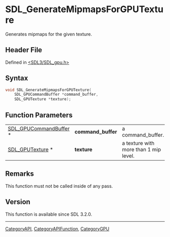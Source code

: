 # SDL_GenerateMipmapsForGPUTexture

Generates mipmaps for the given texture.

## Header File

Defined in [<SDL3/SDL_gpu.h>](https://github.com/libsdl-org/SDL/blob/main/include/SDL3/SDL_gpu.h)

## Syntax

```c
void SDL_GenerateMipmapsForGPUTexture(
    SDL_GPUCommandBuffer *command_buffer,
    SDL_GPUTexture *texture);
```

## Function Parameters

|                                                |                    |                                       |
| ---------------------------------------------- | ------------------ | ------------------------------------- |
| [SDL_GPUCommandBuffer](SDL_GPUCommandBuffer) * | **command_buffer** | a command_buffer.                     |
| [SDL_GPUTexture](SDL_GPUTexture) *             | **texture**        | a texture with more than 1 mip level. |

## Remarks

This function must not be called inside of any pass.

## Version

This function is available since SDL 3.2.0.

----
[CategoryAPI](CategoryAPI), [CategoryAPIFunction](CategoryAPIFunction), [CategoryGPU](CategoryGPU)

